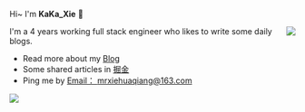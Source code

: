 <!--
 * @Description:
 * @Author: xiehuaqiang
 * @FilePath: \Popxie\README.md
 * @Date: 2020-12-15 09:33:52
-->

Hi~ I'm **KaKa_Xie** 👋

<img align="right" src="https://github-readme-stats.vercel.app/api?username=Popxie&hide=stars&show_icons=true"/>

I'm a 4 years working full stack engineer who likes to write some daily blogs.

- Read more about my [Blog](https://popxie.github.io/kaka-blog/#/home)
- Some shared articles in [掘金](https://juejin.cn/user/4160207730518871/posts)
- Ping me by [Email： mrxiehuaqiang@163.com](mrxiehuaqiang@163.com)

<p>
  <img src="https://github-profile-trophy.vercel.app/?username=Popxie&theme=flat&title=Stars,Followers,Commit,MultiLanguage&margin-w=5&row=1&column=4" />
</p>

<!--
Here are some ideas to get you started:

- 🔭 I’m currently working on ...
- 🌱 I’m currently learning ...
- 👯 I’m looking to collaborate on ...
- 🤔 I’m looking for help with ...
- 💬 Ask me about ...
- 📫 How to reach me: ...
- 😄 Pronouns: ...
- ⚡ Fun fact: ... -->

